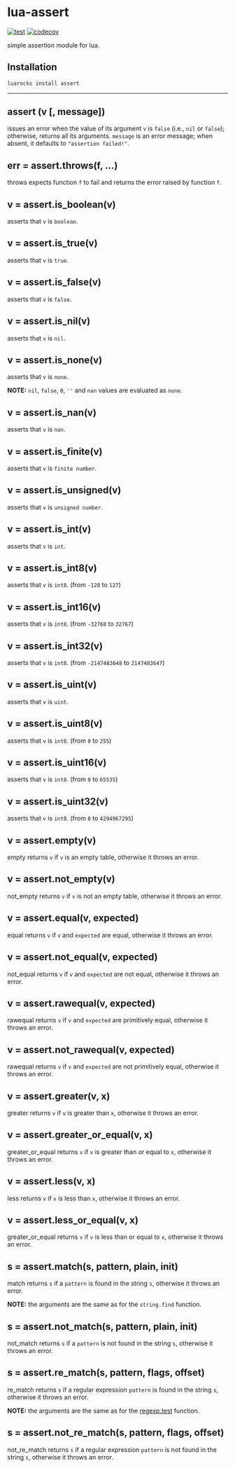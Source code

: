# lua-assert

[![test](https://github.com/mah0x211/lua-assert/actions/workflows/test.yml/badge.svg)](https://github.com/mah0x211/lua-assert/actions/workflows/test.yml)
[![codecov](https://codecov.io/gh/mah0x211/lua-assert/branch/master/graph/badge.svg)](https://codecov.io/gh/mah0x211/lua-assert)

simple assertion module for lua.

## Installation

```sh
luarocks install assert
```

***

## assert (v [, message])

issues an error when the value of its argument `v` is `false` (i.e., `nil` or `false`); otherwise, returns all its arguments. `message` is an error message; when absent, it defaults to `"assertion failed!"`.


## err = assert.throws(f, ...)

throws expects function `f` to fail and returns the error raised by function `f`.


## v = assert.is_boolean(v)

asserts that `v` is `boolean`.


## v = assert.is_true(v)

asserts that `v` is `true`.


## v = assert.is_false(v)

asserts that `v` is `false`.


## v = assert.is_nil(v)

asserts that `v` is `nil`.


## v = assert.is_none(v)

asserts that `v` is `none`.

**NOTE:** `nil`, `false`, `0`, `''` and `nan` values are evaluated as `none`.


## v = assert.is_nan(v)

asserts that `v` is `nan`.


## v = assert.is_finite(v)

asserts that `v` is `finite number`.


## v = assert.is_unsigned(v)

asserts that `v` is `unsigned number`.


## v = assert.is_int(v)

asserts that `v` is `int`.


## v = assert.is_int8(v)

asserts that `v` is `int8`. (from `-128` to `127`)


## v = assert.is_int16(v)

asserts that `v` is `int8`. (from `-32768` to `32767`)


## v = assert.is_int32(v)

asserts that `v` is `int8`. (from `-2147483648` to `2147483647`)

## v = assert.is_uint(v)

asserts that `v` is `uint`.


## v = assert.is_uint8(v)

asserts that `v` is `int8`. (from `0` to `255`)


## v = assert.is_uint16(v)

asserts that `v` is `int8`. (from `0` to `65535`)


## v = assert.is_uint32(v)

asserts that `v` is `int8`. (from `0` to `4294967295`)


## v = assert.empty(v)

empty returns `v` if `v` is an empty table, otherwise it throws an error.


## v = assert.not_empty(v)

not_empty returns `v` if `v` is not an empty table, otherwise it throws an error.


## v = assert.equal(v, expected)

equal returns `v` if `v` and `expected` are equal, otherwise it throws an error.


## v = assert.not_equal(v, expected)

not_equal returns `v` if `v` and `expected` are not equal, otherwise it throws an error.


## v = assert.rawequal(v, expected)

rawequal returns `v` if `v` and `expected` are primitively equal, otherwise it throws an error.


## v = assert.not_rawequal(v, expected)

rawequal returns `v` if `v` and `expected` are not primitively equal, otherwise it throws an error.


## v = assert.greater(v, x)

greater returns `v` if `v` is greater than `x`, otherwise it throws an error.


## v = assert.greater_or_equal(v, x)

greater_or_equal returns `v` if `v` is greater than or equal to `x`, otherwise it throws an error.


## v = assert.less(v, x)

less returns `v` if `v` is less than `x`, otherwise it throws an error.


## v = assert.less_or_equal(v, x)

greater_or_equal returns `v` if `v` is less than or equal to `x`, otherwise it throws an error.


## s = assert.match(s, pattern, plain, init)

match returns `s` if a `pattern` is found in the string `s`, otherwise it throws an error.

**NOTE:** the arguments are the same as for the `string.find` function.


## s = assert.not_match(s, pattern, plain, init)

not_match returns `s` if a `pattern` is not found in the string `s`, otherwise it throws an error.


## s = assert.re_match(s, pattern, flags, offset)

re_match returns `s` if a regular expression `pattern` is found in the string `s`, otherwise it throws an error.

**NOTE:** the arguments are the same as for the [regexp.test](https://github.com/mah0x211/lua-regex#ok-err--regextest-sbj-pattern--flgs--offset-) function.


## s = assert.not_re_match(s, pattern, flags, offset)

not_re_match returns `s` if a regular expression `pattern` is not found in the string `s`, otherwise it throws an error.
